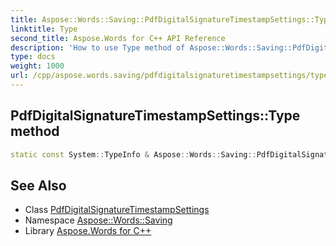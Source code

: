 ```yaml
---
title: Aspose::Words::Saving::PdfDigitalSignatureTimestampSettings::Type method
linktitle: Type
second_title: Aspose.Words for C++ API Reference
description: 'How to use Type method of Aspose::Words::Saving::PdfDigitalSignatureTimestampSettings class in C++.'
type: docs
weight: 1000
url: /cpp/aspose.words.saving/pdfdigitalsignaturetimestampsettings/type/
---
```

## PdfDigitalSignatureTimestampSettings::Type method




```cpp
static const System::TypeInfo & Aspose::Words::Saving::PdfDigitalSignatureTimestampSettings::Type()
```

## See Also

* Class [PdfDigitalSignatureTimestampSettings](../)
* Namespace [Aspose::Words::Saving](../../)
* Library [Aspose.Words for C++](../../../)
